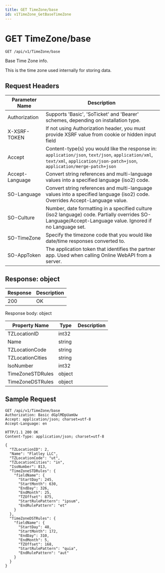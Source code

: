 ```yaml
---
title: GET TimeZone/base
id: v1TimeZone_GetBaseTimeZone
---
```


# GET TimeZone/base

```http
GET /api/v1/TimeZone/base
```

Base Time Zone info.

This is the time zone used internally for storing data.






## Request Headers

| Parameter Name | Description |
|----------------|-------------|
| Authorization  | Supports 'Basic', 'SoTicket' and 'Bearer' schemes, depending on installation type. |
| X-XSRF-TOKEN   | If not using Authorization header, you must provide XSRF value from cookie or hidden input field |
| Accept         | Content-type(s) you would like the response in: `application/json`, `text/json`, `application/xml`, `text/xml`, `application/json-patch+json`, `application/merge-patch+json` |
| Accept-Language | Convert string references and multi-language values into a specified language (iso2) code. |
| SO-Language | Convert string references and multi-language values into a specified language (iso2) code. Overrides Accept-Language value. |
| SO-Culture | Number, date formatting in a specified culture (iso2 language) code. Partially overrides SO-Language/Accept-Language value. Ignored if no Language set. |
| SO-TimeZone | Specify the timezone code that you would like date/time responses converted to. |
| SO-AppToken | The application token that identifies the partner app. Used when calling Online WebAPI from a server. |


## Response: object



| Response | Description |
|----------------|-------------|
| 200 | OK |

Response body: object

| Property Name | Type |  Description |
|----------------|------|--------------|
| TZLocationID | int32 |  |
| Name | string |  |
| TZLocationCode | string |  |
| TZLocationCities | string |  |
| IsoNumber | int32 |  |
| TimeZoneSTDRules | object |  |
| TimeZoneDSTRules | object |  |

## Sample Request

```http!
GET /api/v1/TimeZone/base
Authorization: Basic dGplMDpUamUw
Accept: application/json; charset=utf-8
Accept-Language: en
```

```http_
HTTP/1.1 200 OK
Content-Type: application/json; charset=utf-8

{
  "TZLocationID": 2,
  "Name": "Flatley LLC",
  "TZLocationCode": "ut",
  "TZLocationCities": "in",
  "IsoNumber": 813,
  "TimeZoneSTDRules": {
    "fieldName": {
      "StartDay": 245,
      "StartMonth": 630,
      "EndDay": 326,
      "EndMonth": 25,
      "TZOffset": 875,
      "StartRulePattern": "ipsum",
      "EndRulePattern": "et"
    }
  },
  "TimeZoneDSTRules": {
    "fieldName": {
      "StartDay": 48,
      "StartMonth": 172,
      "EndDay": 310,
      "EndMonth": 5,
      "TZOffset": 168,
      "StartRulePattern": "quia",
      "EndRulePattern": "aut"
    }
  }
}
```